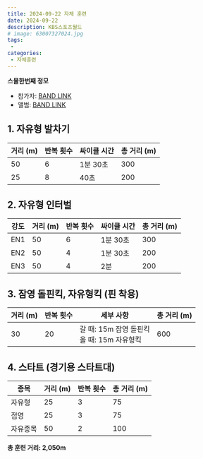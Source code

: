 ```yaml
---
title: 2024-09-22 자체 훈련
date: 2024-09-22
description: KBS스포츠월드
# image: 63007327024.jpg
tags:
 - 
categories:
 - 자체훈련
---
```


**스물한번째 정모**

- 참가자: [BAND LINK](https://band.us/band/93484357/schedule/4%2F93484357%2F473873524%2F19700101)
- 앨범: [BAND LINK](https://band.us/band/93484357/album/82084987)


## 1. 자유형 발차기

| 거리 (m) | 반복 횟수 | 싸이클 시간 | 총 거리 (m) |
|----------|-----------|-------------|-------------|
| 50 | 6 | 1분 30초 | 300 |
| 25 | 8 | 40초 | 200 |

## 2. 자유형 인터벌

| 강도 | 거리 (m) | 반복 횟수 | 싸이클 시간 | 총 거리 (m) |
|------|----------|-----------|-------------|-------------|
| EN1 | 50 | 6 | 1분 30초 | 300 |
| EN2 | 50 | 4 | 1분 30초 | 200 |
| EN3 | 50 | 4 | 2분 | 200 |

## 3. 잠영 돌핀킥, 자유형킥 (핀 착용)

| 거리 (m) | 반복 횟수 | 세부 사항 | 총 거리 (m) |
|----------|-----------|-----------|-------------|
| 30 | 20 | 갈 때: 15m 잠영 돌핀킥<br>올 때: 15m 자유형킥 | 600 |

## 4. 스타트 (경기용 스타트대)

| 종목 | 거리 (m) | 반복 횟수 | 총 거리 (m) |
|------|----------|-----------|-------------|
| 자유형 | 25 | 3 | 75 |
| 접영 | 25 | 3 | 75 |
| 자유종목 | 50 | 2 | 100 |

**총 훈련 거리: 2,050m**